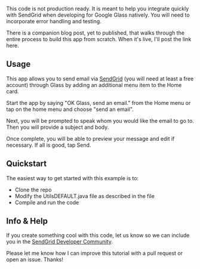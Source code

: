 This code is not production ready. It is meant to help you integrate quickly with SendGrid when developing for Google Glass natively. You will need to incorporate error handling and testing. 

There is a companion blog post, yet to published, that walks through the entire process to build this app from scratch. When it's live, I'll post the link here.

## Usage

This app allows you to send email via [SendGrid](http://www.sendgrid.com) (you will need at least a free account) through Glass by adding an additional menu item to the Home card. 

Start the app by saying "OK Glass, send an email." from the Home menu or tap on the home menu and choose "send an email".

Next, you will be prompted to speak whom you would like the email to go to. Then you will provide a subject and body.

Once complete, you will be able to preview your message and edit if necessary. If all is good, tap Send.

## Quickstart

The easiest way to get started with this example is to:

* Clone the repo
* Modify the UtilsDEFAULT.java file as described in the file
* Compile and run the code

## Info & Help

If you create something cool with this code, let us know so we can include you in the [SendGrid Developer Community](http://sendgrid.com/developers/developers).

Please let me know how I can improve this tutorial with a pull request or open an issue. Thanks! 
